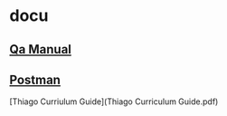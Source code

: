 # docu

[Qa Manual](QaManual/QaManual.md)
---
[Postman](postman/postman.md)
---
[Thiago Curriulum Guide](Thiago Curriculum Guide.pdf)
